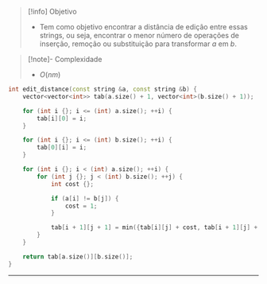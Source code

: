 > [!info] Objetivo
> - Tem como objetivo encontrar a distância de edição entre essas strings, ou seja, encontrar o menor número de operações de inserção, remoção ou substituição para transformar $a$ em $b$.

> [!note]- Complexidade
> - $O(nm)$

```cpp
int edit_distance(const string &a, const string &b) {
    vector<vector<int>> tab(a.size() + 1, vector<int>(b.size() + 1));

    for (int i {}; i <= (int) a.size(); ++i) {
        tab[i][0] = i;
    }

    for (int i {}; i <= (int) b.size(); ++i) {
        tab[0][i] = i;
    }

    for (int i {}; i < (int) a.size(); ++i) {
        for (int j {}; j < (int) b.size(); ++j) {
            int cost {};

            if (a[i] != b[j]) {
                cost = 1;
            }

            tab[i + 1][j + 1] = min({tab[i][j] + cost, tab[i + 1][j] + 1, tab[i][j + 1] + 1});
        }
    }

    return tab[a.size()][b.size()];
}
```

---